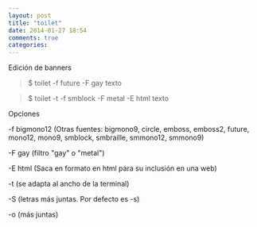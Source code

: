 ```yaml
---
layout: post
title: "toilet"
date: 2014-01-27 18:54
comments: true
categories: 
---
```

Edición de banners 

>$ toilet -f future -F gay texto 

>$ toilet -t -f smblock -F metal -E html texto 

Opciones 

-f bigmono12 (Otras fuentes: bigmono9, circle, emboss, emboss2, future, mono12, mono9, smblock, smbraille, smmono12, smmono9) 

-F gay (filtro "gay" o "metal") 

-E html (Saca en formato en html para su inclusión en una web) 

-t (se adapta al ancho de la terminal) 

-S (letras más juntas. Por defecto es -s) 

-o (más juntas)

